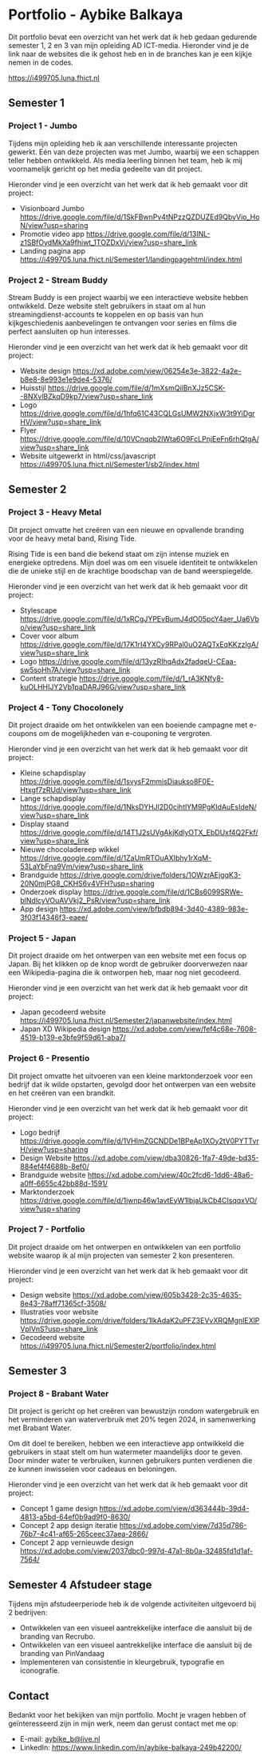 # Portfolio - Aybike Balkaya

Dit portfolio bevat een overzicht van het werk dat ik heb gedaan gedurende semester 1, 2 en 3 van mijn opleiding AD ICT-media.
Hieronder vind je de link naar de websites die ik gehost heb en in de branches kan je een kijkje nemen in de codes.

https://i499705.luna.fhict.nl 

## Semester 1

### Project 1 - Jumbo 

Tijdens mijn opleiding heb ik aan verschillende interessante projecten gewerkt. Eén van deze projecten was met Jumbo, waarbij we een schappen teller hebben ontwikkeld. Als media leerling binnen het team, heb ik mij voornamelijk gericht op het media gedeelte van dit project.

Hieronder vind je een overzicht van het werk dat ik heb gemaakt voor dit project:

* Visionboard Jumbo https://drive.google.com/file/d/1SkFBwnPv4tNPzzQZDUZEd9QbyVio_HoN/view?usp=sharing
* Promotie video app https://drive.google.com/file/d/13INL-z1SBfOydMkXa9fhiwt_1TOZDxVi/view?usp=share_link
* Landing pagina app https://i499705.luna.fhict.nl/Semester1/landingpagehtml/index.html

### Project 2 - Stream Buddy

Stream Buddy is een project waarbij we een interactieve website hebben ontwikkeld. Deze website stelt gebruikers in staat om al hun streamingdienst-accounts te koppelen en op basis van hun kijkgeschiedenis aanbevelingen te ontvangen voor series en films die perfect aansluiten op hun interesses.

Hieronder vind je een overzicht van het werk dat ik heb gemaakt voor dit project:

* Website design https://xd.adobe.com/view/06254e3e-3822-4a2e-b8e8-8e993e1e9de4-5376/
* Huisstijl https://drive.google.com/file/d/1mXsmQilBnXJz5CSK--8NXvlBZkqD9kp7/view?usp=share_link
* Logo https://drive.google.com/file/d/1hfq61C43CQLGsUMW2NXjxW3t9YiDgrHV/view?usp=share_link
* Flyer https://drive.google.com/file/d/10VCnqqb2lWta6O9FcLPnjEeFn6rhQtgA/view?usp=share_link
* Website uitgewerkt in html/css/javascript https://i499705.luna.fhict.nl/Semester1/sb2/index.html 

## Semester 2

### Project 3 - Heavy Metal

Dit project omvatte het creëren van een nieuwe en opvallende branding voor de heavy metal band, Rising Tide.

Rising Tide is een band die bekend staat om zijn intense muziek en energieke optredens. Mijn doel was om een visuele identiteit te ontwikkelen die de unieke stijl en de krachtige boodschap van de band weerspiegelde.

Hieronder vind je een overzicht van het werk dat ik heb gemaakt voor dit project:

* Stylescape https://drive.google.com/file/d/1xRCgJYPEvBumJ4dO05pcY4aer_Ua6Vbo/view?usp=share_link
* Cover voor album https://drive.google.com/file/d/17K1rI4YXCy9RPal0uO2AQTxEqKKzzlgA/view?usp=share_link
* Logo https://drive.google.com/file/d/13yzRIhqAdx2fadqeU-CEaa-sw5soHh7A/view?usp=share_link 
* Content strategie https://drive.google.com/file/d/1_rA3KNfy8-kuOLHHIJY2Vb1paDARJ96G/view?usp=share_link 

### Project 4 - Tony Chocolonely

Dit project draaide om het ontwikkelen van een boeiende campagne met e-coupons om de mogelijkheden van e-couponing te vergroten.

Hieronder vind je een overzicht van het werk dat ik heb gemaakt voor dit project:

* Kleine schapdisplay https://drive.google.com/file/d/1svysF2mmisDiaukso8F0E-Htxgf7zRUd/view?usp=share_link
* Lange schapdisplay https://drive.google.com/file/d/1NksDYHJl2D0cihtlYM9PgKIdAuEsIdeN/view?usp=share_link
* Display staand https://drive.google.com/file/d/14T1J2sUVgAkjKdlyOTX_EbDUxf4Q2Fkf/view?usp=share_link
* Nieuwe chocoladereep wikkel https://drive.google.com/file/d/1ZaUmRTOuAXIbhy1rXqM-53LaYbFna9Vm/view?usp=share_link
* Brandguide https://drive.google.com/drive/folders/1OWzrAEjgqK3-20N0mjPG8_CKHS6v4VFH?usp=sharing 
* Onderzoek display https://drive.google.com/file/d/1CBs6099SRWe-blNdlcyVOuAVVkj2_PsR/view?usp=share_link
* App design https://xd.adobe.com/view/bfbdb894-3d40-4389-983e-3f03f14346f3-eaee/

### Project 5 - Japan 

Dit project draaide om het ontwerpen van een website met een focus op Japan. Bij het klikken op de knop wordt de gebruiker doorverwezen naar een Wikipedia-pagina die ik ontworpen heb, maar nog niet gecodeerd.

Hieronder vind je een overzicht van het werk dat ik heb gemaakt voor dit project:

* Japan gecodeerd website https://i499705.luna.fhict.nl/Semester2/japanwebsite/index.html 
* Japan XD Wikipedia design https://xd.adobe.com/view/fef4c68e-7608-4519-b139-e3bfe9f59d61-aba7/ 

### Project 6 - Presentio

Dit project omvatte het uitvoeren van een kleine marktonderzoek voor een bedrijf dat ik wilde opstarten, gevolgd door het ontwerpen van een website en het creëren van een brandkit.

Hieronder vind je een overzicht van het werk dat ik heb gemaakt voor dit project:

* Logo bedrijf https://drive.google.com/file/d/1VHImZGCNDDe1BPeAp1XOy2tV0PYTTvrH/view?usp=sharing
* Design Website https://xd.adobe.com/view/dba30826-1fa7-49de-bd35-884ef4f4688b-8ef0/
* Brandguide website https://xd.adobe.com/view/40c2fcd6-1dd6-48a6-a0ff-6655c42bb88d-1591/
* Marktonderzoek https://drive.google.com/file/d/1jwnp46w1avtEyW1lbjaUkCb4CIsqqxVO/view?usp=sharing 

### Project 7 - Portfolio 

Dit project draaide om het ontwerpen en ontwikkelen van een portfolio website waarop ik al mijn projecten van semester 2 kon presenteren.

Hieronder vind je een overzicht van het werk dat ik heb gemaakt voor dit project:

* Design website https://xd.adobe.com/view/605b3428-2c35-4635-8e43-78aff71365cf-3508/
* Illustraties voor website https://drive.google.com/drive/folders/1IkAdaK2uPFZ3EVvXRQMgnIEXlPVplVnS?usp=share_link 
* Gecodeerd website https://i499705.luna.fhict.nl/Semester2/portfolio/index.html 

## Semester 3

### Project 8 - Brabant Water

Dit project is gericht op het creëren van bewustzijn rondom watergebruik en het verminderen van waterverbruik met 20% tegen 2024, in samenwerking met Brabant Water.

Om dit doel te bereiken, hebben we een interactieve app ontwikkeld die gebruikers in staat stelt om hun watermeter maandelijks door te geven. Door minder water te verbruiken, kunnen gebruikers punten verdienen die ze kunnen inwisselen voor cadeaus en beloningen.

Hieronder vind je een overzicht van het werk dat ik heb gemaakt voor dit project:

* Concept 1 game design https://xd.adobe.com/view/d363444b-39d4-4813-a5bd-64ef0b9ad9f0-8630/ 
* Concept 2 app design iteratie https://xd.adobe.com/view/7d35d786-76b7-4c41-af65-265ceec37aea-2866/
* Concept 2 app vernieuwde design https://xd.adobe.com/view/2037dbc0-997d-47a1-8b0a-32485fd1d1af-7564/

## Semester 4 Afstudeer stage

Tijdens mijn afstudeerperiode heb ik de volgende activiteiten uitgevoerd bij 2 bedrijven:

* Ontwikkelen van een visueel aantrekkelijke interface die aansluit bij de branding van Recrubo.
* Ontwikkelen van een visueel aantrekkelijke interface die aansluit bij de branding van PinVandaag
* Implementeren van consistentie in kleurgebruik, typografie en iconografie.


## Contact

Bedankt voor het bekijken van mijn portfolio. Mocht je vragen hebben of geïnteresseerd zijn in mijn werk, neem dan gerust contact met me op:

* E-mail: aybike_b@live.nl
* LinkedIn: https://www.linkedin.com/in/aybike-balkaya-249b42200/
